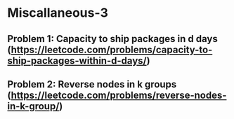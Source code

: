 # Miscallaneous-3

## Problem 1: Capacity to ship packages in d days (https://leetcode.com/problems/capacity-to-ship-packages-within-d-days/)


## Problem 2: Reverse nodes in k groups (https://leetcode.com/problems/reverse-nodes-in-k-group/)
